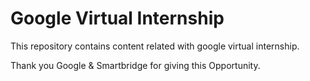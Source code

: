 # Google Virtual Internship
This repository contains content related with google virtual internship.

Thank you Google & Smartbridge for giving this Opportunity. 
